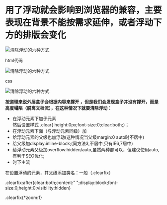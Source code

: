 # 用了浮动就会影响到浏览器的兼容，主要表现在背景不能按需求延伸，或者浮动下方的排版会变化

![清除浮动的六种方式](http://p3.pstatp.com/large/437a0001c1f499846274)

html代码

![清除浮动的六种方式](http://p3.pstatp.com/large/4376000424a22ab3d8e7)

css

![清除浮动的六种方式](http://p1.pstatp.com/large/43780001c76b7577c9de)

**按道理来说外层盒子会根据内容来撑开 ，但是我们会发现盒子并没有撑开，而是高度塌陷（脱离文档流），在这种情况下就要清除浮动：**

- 在浮动元素下加子元素<div class="clear"></div>然后设置样式 .clear{ height:0px;font-size:0;clear:both;}；
- 在浮动元素下面（与浮动元素同级）加<br clear="all"/>
- 给浮动元素的父级也加浮动(这种情况当父级margin:0 auto时不居中)
- 给父级加display:inline-block;(同方法3,不居中,只有IE6,7居中)
- 给浮动元素父级加overflow:hidden/auto,虽然两种都可以，但建议使用auto,有利于SEO优化;
- 时下主流

在设置浮动的元素，其父级添加类名：一般（.clearfix）

.clearfix:after{clear:both;content:" ";display:block;font-size:0;height:0;visibility:hidden}

.clearfix{*zoom:1}
